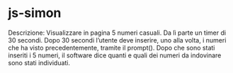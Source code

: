 # js-simon

Descrizione:
Visualizzare in pagina 5 numeri casuali.
Da lì parte un timer di 30 secondi.
Dopo 30 secondi l’utente deve inserire, uno alla volta, i numeri che ha visto precedentemente, tramite il prompt().
Dopo che sono stati inseriti i 5 numeri, il software dice quanti e quali dei numeri da indovinare sono stati individuati.